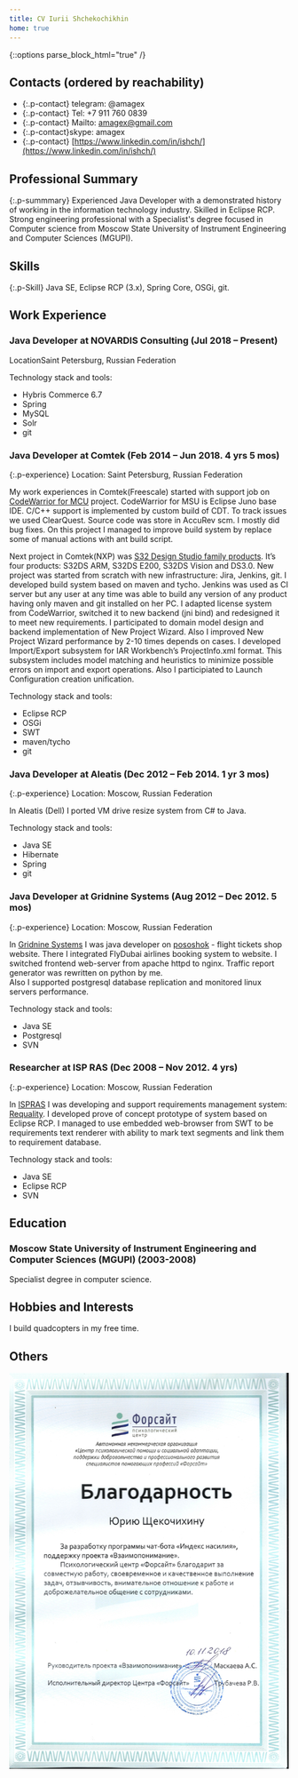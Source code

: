 ```yaml
---
title: CV Iurii Shchekochikhin
home: true
---
```


{::options parse_block_html="true" /}
<div class="h-resume">

## Contacts (ordered by reachability)

* {:.p-contact} telegram: @amagex
* {:.p-contact} Tel: +7 911 760 0839
* {:.p-contact} Mailto: amagex@gmail.com
* {:.p-contact}skype: amagex
* {:.p-contact} [https://www.linkedin.com/in/ishch/](https://www.linkedin.com/in/ishch/)

## Professional Summary

{:.p-summmary}
Experienced Java Developer with a demonstrated history of working in the information technology industry. Skilled in Eclipse RCP. Strong engineering professional with a Specialist's degree focused in Computer science from Moscow State University of Instrument Engineering and Computer Sciences (MGUPI).

## Skills

{:.p-Skill}
Java SE, Eclipse RCP (3.x), Spring Core, OSGi, git.

## Work Experience

### Java Developer at NOVARDIS Consulting (Jul 2018 – Present)

LocationSaint Petersburg, Russian Federation

Technology stack and tools:
* Hybris Commerce 6.7
* Spring
* MySQL
* Solr
* git

### Java Developer at Comtek (Feb 2014 – Jun 2018. 4 yrs 5 mos)

{:.p-experience}
Location: Saint Petersburg, Russian Federation

My work experiences in Comtek(Freescale) started with support job on [CodeWarrior for MCU](https://www.nxp.com/support/developer-resources/software-development-tools/codewarrior-development-tools/codewarrior-legacy/codewarrior-development-studios/codewarrior-for-microcontrollers/codewarrior-for-mcus-eclipse-ide-coldfire-56800-e-dsc-kinetis-qorivva-56xx-rs08-s08-s12z-v11.0:CW-MCU10) project. CodeWarrior for MSU is Eclipse Juno base IDE. C/C++ support is implemented by custom build of CDT. To track issues we used ClearQuest. Source code was store in AccuRev scm. I mostly did bug fixes. On this project I managed to improve build system by replace some of manual actions with ant build script.

Next project in Comtek(NXP) was [S32 Design Studio family products]( http://www.nxp.com/products/microcontrollers-and-processors/arm-processors/s32-arm-processors-microcontrollers/s32-design-studio-ide:S32DS). It’s four products: S32DS ARM, S32DS E200, S32DS Vision and DS3.0. New project was started from scratch with new infrastructure: Jira, Jenkins, git. I developed build system based on maven and tycho. Jenkins was used as CI server but any user at any time was able to build any version of any product having only maven and git installed on her PC.
I adapted license system from CodeWarrior, switched it to new backend (jni bind) and redesigned it to meet new requirements. I participated to domain model design and backend implementation of New Project Wizard. Also I improved New Project Wizard performance by 2-10 times depends on cases.
I developed Import/Export subsystem for IAR Workbench’s ProjectInfo.xml format. This subsystem includes model matching and heuristics to minimize possible errors on import and export operations.
Also I participiated to Launch Configuration creation unification.

Technology stack and tools:
* Eclipse RCP
* OSGi
* SWT
* maven/tycho
* git


### Java Developer at Aleatis (Dec 2012 – Feb 2014. 1 yr 3 mos)

{:.p-experience}
Location: Moscow, Russian Federation

In Aleatis (Dell) I ported VM drive resize system from C# to Java.

Technology stack and tools:

* Java SE
* Hibernate
* Spring
* git


### Java Developer at Gridnine Systems (Aug 2012 – Dec 2012. 5 mos)

{:.p-experience}
Location: Moscow, Russian Federation

In [Gridnine Systems](https://www.gridnine.com/) I was java developer on [pososhok](http://pososhok.ru/) -
flight tickets shop website. There I integrated FlyDubai airlines booking system to website. I switched frontend web-server from apache httpd to nginx. Traffic report generator was rewritten on python by me.  
Also I supported postgresql database replication and monitored linux servers performance.

Technology stack and tools:

* Java SE
* Postgresql
* SVN

### Researcher at ISP RAS (Dec 2008 – Nov 2012. 4 yrs)

{:.p-experience}
Location: Moscow, Russian Federation

In [ISPRAS](http://www.ispras.ru/en/) I was developing and support requirements management system: [Requality](http://requality.org/en/).
I developed prove of concept prototype of system based on Eclipse RCP.
I managed to use embedded web-browser from SWT to be requirements text renderer
with ability to mark text segments and link them to requirement database.   

Technology stack and tools:
* Java SE
* Eclipse RCP
* SVN

## Education

### Moscow State University of Instrument Engineering and Computer Sciences (MGUPI) (2003-2008)

Specialist degree in computer science.

## Hobbies and Interests

I build quadcopters in my free time.


## Others

![Thanks from Forsite](/assets/img/forsite.thx.jpg)
</div>
